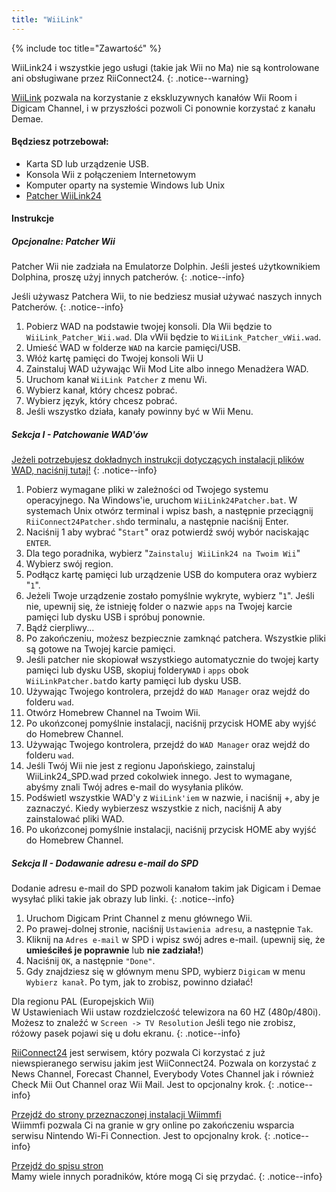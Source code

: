 ```yaml
---
title: "WiiLink"
---
```


{% include toc title="Zawartość" %}

WiiLink24 i wszystkie jego usługi (takie jak Wii no Ma) nie są kontrolowane ani obsługiwane przez RiiConnect24.
{: .notice--warning}

[WiiLink](https://wiilink24.com/) pozwala na korzystanie z ekskluzywnych kanałów Wii Room i Digicam Channel, i w przyszłości pozwoli Ci ponownie korzystać z kanału Demae.

#### Będziesz potrzebował:

* Karta SD lub urządzenie USB.
* Konsola Wii z połączeniem Internetowym
* Komputer oparty na systemie Windows lub Unix
* [Patcher WiiLink24](https://github.com/WiiLink24/WiiLink24-Patcher/releases)

#### Instrukcje

##### Opcjonalne: Patcher Wii
Patcher Wii nie zadziała na Emulatorze Dolphin. Jeśli jesteś użytkownikiem Dolphina, proszę użyj innych patcherów.
{: .notice--info}

Jeśli używasz Patchera Wii, to nie bedziesz musiał używać naszych innych Patcherów.
{: .notice--info}

1. Pobierz WAD na podstawie twojej konsoli. Dla Wii będzie to `WiiLink_Patcher_Wii.wad`. Dla vWii będzie to `WiiLink_Patcher_vWii.wad`.
2. Umieść WAD w folderze `WAD` na karcie pamięci/USB.
3. Włóż kartę pamięci do Twojej konsoli Wii U
4. Zainstaluj WAD używając Wii Mod Lite albo innego Menadżera WAD.
5. Uruchom kanał `WiiLink Patcher` z menu Wi.
6. Wybierz kanał, który chcesz pobrać.
7. Wybierz język, który chcesz pobrać.
8. Jeśli wszystko działa, kanały powinny być w Wii Menu.

##### Sekcja I - Patchowanie WAD'ów

[Jeżeli potrzebujesz dokładnych instrukcji dotyczących instalacji plików WAD, naciśnij tutaj!](wiimodlite)
{: .notice--info}

1. Pobierz wymagane pliki w zależności od Twojego systemu operacyjnego. Na Windows'ie, uruchom `WiiLink24Patcher.bat`. W systemach Unix otwórz terminal i wpisz bash, a następnie przeciągnij `RiiConnect24Patcher.sh`do terminalu, a następnie naciśnij Enter.
2. Naciśnij 1 aby wybrać "`Start`" oraz potwierdź swój wybór naciskając `ENTER`.
3. Dla tego poradnika, wybierz "`Zainstaluj WiiLink24 na Twoim Wii`"
4. Wybierz swój region.
5. Podłącz kartę pamięci lub urządzenie USB do komputera oraz wybierz "`1`".
6. Jeżeli Twoje urządzenie zostało pomyślnie wykryte, wybierz "`1`". Jeśli nie, upewnij się, że istnieję folder o nazwie `apps` na Twojej karcie pamięci lub dysku USB i spróbuj ponownie.
7. Bądź cierpliwy...
8. Po zakończeniu, możesz bezpiecznie zamknąć patchera. Wszystkie pliki są gotowe na Twojej karcie pamięci.
9. Jeśli patcher nie skopiował wszystkiego automatycznie do twojej karty pamięci lub dysku USB, skopiuj foldery`WAD` i `apps` obok `WiiLinkPatcher.bat`do karty pamięci lub dysku USB.
10. Używając Twojego kontrolera, przejdź do `WAD Manager` oraz wejdź do folderu `wad`.
11. Otwórz Homebrew Channel na Twoim Wii.
12. Po ukońzconej pomyślnie instalacji, naciśnij przycisk HOME aby wyjść do Homebrew Channel.
13. Używając Twojego kontrolera, przejdź do `WAD Manager` oraz wejdź do folderu `wad`.
14. Jeśli Twój Wii nie jest z regionu Japońskiego, zainstaluj WiiLink24_SPD.wad przed cokolwiek innego. Jest to wymagane, abyśmy znali Twój adres e-mail do wysyłania plików.
15. Podświetl wszystkie WAD'y z `WiiLink'iem` w nazwie, i naciśnij +, aby je zaznaczyć. Kiedy wybierzesz wszystkie z nich, naciśnij A aby zainstalować pliki WAD.
16. Po ukońzconej pomyślnie instalacji, naciśnij przycisk HOME aby wyjść do Homebrew Channel.

##### Sekcja II - Dodawanie adresu e-mail do SPD

Dodanie adresu e-mail do SPD pozwoli kanałom takim jak Digicam i Demae wysyłać pliki takie jak obrazy lub linki.
{: .notice--info}

1. Uruchom Digicam Print Channel z menu głównego Wii.
2. Po prawej-dolnej stronie, naciśnij `Ustawienia adresu`, a następnie `Tak`.
3. Kliknij na `Adres e-mail` w SPD i wpisz swój adres e-mail. (upewnij się, że **umieściłeś je poprawnie** lub **nie zadziała!**)
4. Naciśnij `OK`, a następnie `"Done"`.
5. Gdy znajdziesz się w głównym menu SPD, wybierz `Digicam` w menu `Wybierz kanał`. Po tym, jak to zrobisz, powinno działać!

Dla regionu PAL (Europejskich Wii)<br> W Ustawieniach Wii ustaw rozdzielczość telewizora na 60 HZ (480p/480i). Możesz to znaleźć w `Screen -> TV Resolution` Jeśli tego nie zrobisz, różowy pasek pojawi się u dołu ekranu.
{: .notice--info}

[RiiConnect24](riiconnect24) jest serwisem, który pozwala Ci korzystać z już niewspieranego serwisu jakim jest WiiConnect24. Pozwala on korzystać z News Channel, Forecast Channel, Everybody Votes Channel jak i również Check Mii Out Channel oraz Wii Mail. Jest to opcjonalny krok.
{: .notice--info}

[Przejdź do strony przeznaczonej instalacji Wiimmfi](wiimmfi)<br> Wiimmfi pozwala Ci na granie w gry online po zakończeniu wsparcia serwisu Nintendo Wi-Fi Connection. Jest to opcjonalny krok.
{: .notice--info}

[Przejdź do spisu stron](site-navigation)<br> Mamy wiele innych poradników, które mogą Ci się przydać.
{: .notice--info}
